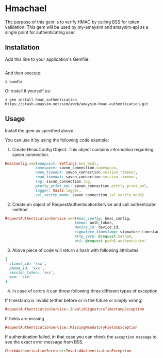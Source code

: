 # Hmachael

The purpose of this gem is to verify HMAC by calling BSS for token validation. This gem will be used by my-amaysim and amaysim-api as a single point for authenticating user.

## Installation

Add this line to your application's Gemfile:

```ruby
```

And then execute:

    $ bundle

Or install it yourself as:

    $ gem install hmac_authentication https://stash.amaysim.net/scm/aweb/amaysim-hmac-authentication.git

## Usage

Install the gem as specified above.

You can use it by using the following code example:
1. Create HmacConfig Object. This object contains information regarding savon connection.

```ruby
HmacConfig.new(endpoint: Settings.bss_wsdl,
              namespace: savon_connection.namespace,
              open_timeout: savon_connection.session_timeout,
              read_timeout: savon_connection.session_timeout,
              log: savon_connection.log,
              pretty_print_xml: savon_connection.pretty_print_xml,
              logger: Rails.logger,
              ssl_verify_mode: savon_connection.ssl_verify_mode)
```

2. Create an object of RequestAuthenticationService and call authenticate! method

```ruby
RequestAuthenticationService.new(hmac_config: hmac_config,
                                token: auth_token,
                                device_id: device_id,
                                signature_timestamp: signature_timestamp,
                                http_verb: @request.method,
                                uri: @request.path).authenticate!
```

3. Above piece of code will return a hash with following attributes:

```ruby
{
  client_id: 'xxx',
  phone_id: 'xxx',
  session_token: 'xxx',
  msn: 'xxx'
}
```

4. In case of errors it can throw following three different types of exception

If timestamp is invalid (either before or in the future or simply wrong)
```ruby
RequestAuthenticationService::InvalidSignatureTimestampException
```

If fields are missing
```ruby
RequestAuthenticationService::MissingMandatoryFieldsException
```

If authentication failed, in that case you can check the ```exception.message``` to see the exact error message from BSS.
```ruby
CheckAuthenticationService::InvalidAuthenticationException
```


